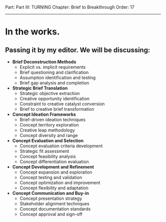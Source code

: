 Part: Part III: TURNING
Chapter: Brief to Breakthrough
Order: 17

---

# In the works.

## Passing it by my editor. We will be discussing:

- **Brief Deconstruction Methods**
  - Explicit vs. implicit requirements
  - Brief questioning and clarification
  - Assumption identification and testing
  - Brief gap analysis and completion
- **Strategic Brief Translation**
  - Strategic objective extraction
  - Creative opportunity identification
  - Constraint to creative catalyst conversion
  - Brief to creative brief transformation
- **Concept Ideation Frameworks**
  - Brief-driven ideation techniques
  - Concept territory exploration
  - Creative leap methodology
  - Concept diversity and range
- **Concept Evaluation and Selection**
  - Concept evaluation criteria development
  - Strategic fit assessment
  - Concept feasibility analysis
  - Concept differentiation evaluation
- **Concept Development and Refinement**
  - Concept expansion and exploration
  - Concept testing and validation
  - Concept optimization and improvement
  - Concept flexibility and adaptation
- **Concept Communication and Buy-in**
  - Concept presentation strategy
  - Stakeholder alignment techniques
  - Concept documentation standards
  - Concept approval and sign-off

<div style="height: 120px;"></div>
